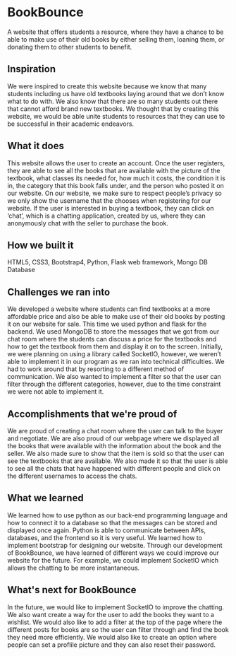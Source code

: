 # BookBounce

A website that offers students a resource, where they have a chance to be able to make use of their old books by either selling them, loaning them, or donating them to other students to benefit.  

## Inspiration 

We were inspired to create this website because we know that many students including us have old textbooks laying around that we don’t know what to do with. We also know that there are so many students out there that cannot afford brand new textbooks. We thought that by creating this website, we would be able unite students to resources that they can use to be successful in their academic endeavors.  

## What it does 

This website allows the user to create an account. Once the user registers, they are able to see all the books that are available with the picture of the textbook, what classes its needed for, how much it costs, the condition it is in, the category that this book falls under, and the person who posted it on our website. On our website, we make sure to respect people’s privacy so we only show the username that the chooses when registering for our website. If the user is interested in buying a textbook, they can click on ‘chat’, which is a chatting application, created by us, where they can anonymously chat with the seller to purchase the book.  

## How we built it 

HTML5, CSS3, Bootstrap4, Python, Flask web framework, Mongo DB Database 

## Challenges we ran into 

We developed a website where students can find textbooks at a more affordable price and also be able to make use of their old books by posting it on our website for sale. This time we used python and flask for the backend. We used MongoDB to store the messages that we got from our chat room where the students can discuss a price for the textbooks and how to get the textbook from them and display it on to the screen. Initially, we were planning on using a library called SocketIO, however, we weren’t able to implement it in our program as we ran into technical difficulties. We had to work around that by resorting to a different method of communication. We also wanted to implement a filter so that the user can filter through the different categories, however, due to the time constraint we were not able to implement it.  
 

## Accomplishments that we're proud of 
We are proud of creating a chat room where the user can talk to the buyer and negotiate. We are also proud of our webpage where we displayed all the books that were available with the information about the book and the seller. We also made sure to show that the item is sold so that the user can see the textbooks that are available. We also made it so that the user is able to see all the chats that have happened with different people and click on the different usernames to access the chats.  

## What we learned 

We learned how to use python as our back-end programming language and how to connect it to a database so that the messages can be stored and displayed once again.  Python is able to communicate between APIs, databases, and the frontend so it is very useful. We learned how to implement bootstrap for designing our website. Through our development of BookBounce, we have learned of different ways we could improve our website for the future. For example, we could implement SocketIO which allows the chatting to be more instantaneous.  
 
## What's next for BookBounce 

In the future, we would like to implement SocketIO to improve the chatting. We also want create a way for the user to add the books they want to a wishlist. We would also like to add a filter at the top of the page where the different posts for books are so the user can filter through and find the book they need more efficiently. We would also like to create an option where people can set a proflile picture and they can also reset their password.  
